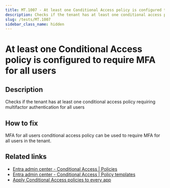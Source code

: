```yaml
---
title: MT.1007 - At least one Conditional Access policy is configured to require MFA for all users
description: Checks if the tenant has at least one conditional access policy requiring multifactor authentication for all users
slug: /tests/MT.1007
sidebar_class_name: hidden
---
```


# At least one Conditional Access policy is configured to require MFA for all users

## Description

Checks if the tenant has at least one conditional access policy requiring multifactor authentication for all users

## How to fix

MFA for all users conditional access policy can be used to require MFA for all users in the tenant.

## Related links
- [Entra admin center - Conditional Access | Policies](https://entra.microsoft.com/#view/Microsoft_AAD_ConditionalAccess/ConditionalAccessBlade/~/Overview/fromNav/)
- [Entra admin center - Conditional Access | Policy templates](https://entra.microsoft.com/#view/Microsoft_AAD_ConditionalAccess/CaTemplates.ReactView)
- [Apply Conditional Access policies to every app](https://learn.microsoft.com/entra/identity/conditional-access/plan-conditional-access#apply-conditional-access-policies-to-every-app)

